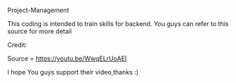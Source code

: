 Project-Management

This coding is intended to train skills for backend. You guys can refer to this source for more detail

Credit:

Source = https://youtu.be/WwqELrUoAEI

I hope You guys support their video,thanks :)

